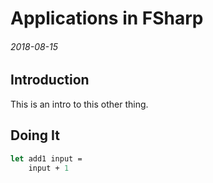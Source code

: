# Applications in FSharp
###### 2018-08-15

## Introduction 

This is an intro to this other thing.

## Doing It

```fsharp
let add1 input = 
    input + 1
```